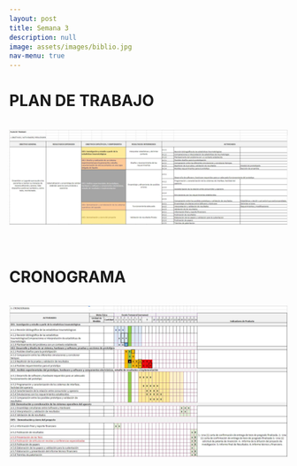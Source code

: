 ```yaml
---
layout: post
title: Semana 3
description: null
image: assets/images/biblio.jpg
nav-menu: true
---
```


<h1>PLAN DE TRABAJO</h1><br>
<span class="image fit"><img src="assets/images/pt1.jpg" alt="" /></span><br><br>
<br>
<h1>CRONOGRAMA</h1><br>
<span class="image fit"><img src="assets/images/pt2.jpg" alt="" /></span><br>









